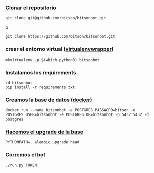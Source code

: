 ### Clonar el repositorio

```
git clone git@github.com:bitson/bitsonbot.git
```
o 
```
git clone https://github.com/bitson/bitsonbot.git
```
 
### crear el entorno virtual ([virtualenvwrapper](http://virtualenvwrapper.readthedocs.io/en/latest/install.html "virtualenvwrapper"))

```
mkvirtualenv -p $(which python3) bitsonbot
```

### Instalamos los requirements.

```
cd bitsonbot
pip install -r requirements.txt
```

### Creamos la base de datos ([docker](https://docs.docker.com/engine/installation/ "docker"))

```
docker run --name bitsonbot -e POSTGRES_PASSWORD=bitson -e POSTGRES_USER=bitsonbot -e POSTGRES_DB=bitsonbot -p 5432:5432 -d postgres
```

### [Hacemos el upgrade de la base](https://github.com/bitson/bitsonbot/wiki/Base-de-datos-y-migraciones/ "")

```
PYTHONPATH=. alembic upgrade head
``` 

### Corremos el bot

```
./run.py TOKEN
```

